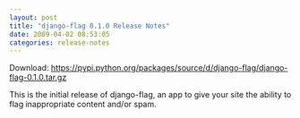```yaml
---
layout: post
title: "django-flag 0.1.0 Release Notes"
date: 2009-04-02 08:53:05
categories: release-notes
---
```


Download: <https://pypi.python.org/packages/source/d/django-flag/django-flag-0.1.0.tar.gz>

This is the initial release of django-flag, an app to give your site the ability
to flag inappropriate content and/or spam.
